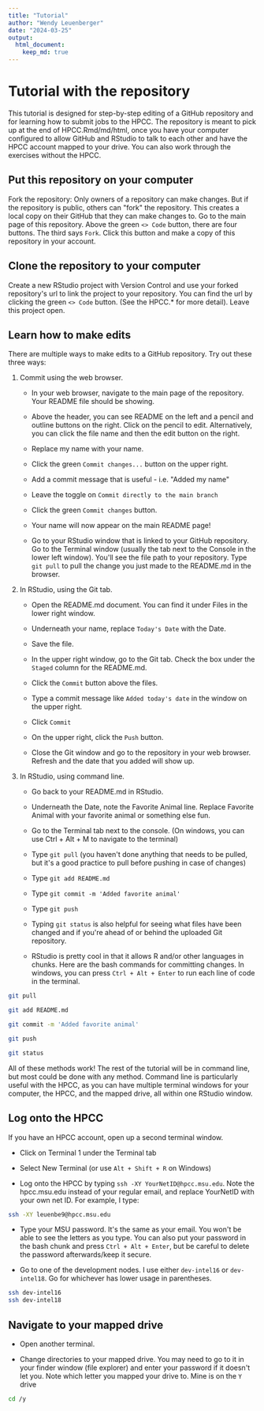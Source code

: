 ```yaml
---
title: "Tutorial"
author: "Wendy Leuenberger"
date: "2024-03-25"
output: 
  html_document:
    keep_md: true
---
```





# Tutorial with the repository

This tutorial is designed for step-by-step editing of a GitHub repository and for learning how to submit jobs to the HPCC. The repository is meant to pick up at the end of HPCC.Rmd/md/html, once you have your computer configured to allow GitHub and RStudio to talk to each other and have the HPCC account mapped to your drive. You can also work through the exercises without the HPCC. 

## Put this repository on your computer

Fork the repository: Only owners of a repository can make changes. But if the repository is public, others can "fork" the repository. This creates a local copy on their GitHub that they can make changes to. Go to the main page of this repository. Above the green `<> Code` button, there are four buttons. The third says `Fork`. Click this button and make a copy of this repository in your account. 

## Clone the repository to your computer

Create a new RStudio project with Version Control and use your forked repository's url to link the project to your repository. You can find the url by clicking the green  `<> Code` button. (See the HPCC.* for more detail). Leave this project open. 

## Learn how to make edits

There are multiple ways to make edits to a GitHub repository. Try out these three ways:

1. Commit using the web browser. 

    - In your web browser, navigate to the main page of the repository. Your README file should be showing.
    
    - Above the header, you can see README on the left and a pencil and outline buttons on the right. Click on the pencil to edit. Alternatively, you can click the file name and then the edit button on the right. 

    - Replace my name with your name.

    - Click the green `Commit changes...` button on the upper right.
  
    - Add a commit message that is useful - i.e. "Added my name"

    - Leave the toggle on `Commit directly to the main branch`

    - Click the green `Commit changes` button. 

    - Your name will now appear on the main README page!
    
    - Go to your RStudio window that is linked to your GitHub repository. Go to the Terminal window (usually the tab next to the Console in the lower left window). You'll see the file path to your repository. Type `git pull` to pull the change you just made to the README.md in the browser. 

2. In RStudio, using the Git tab. 

    - Open the README.md document. You can find it under Files in the lower right window. 

    - Underneath your name, replace `Today's Date` with the Date. 
    
    - Save the file. 
    
    - In the upper right window, go to the Git tab. Check the box under the `Staged` column for the README.md. 
    
    - Click the `Commit` button above the files.
    
    - Type a commit message like `Added today's date` in the window on the upper right. 
    
    - Click `Commit`
    
    - On the upper right, click the `Push` button.
    
    - Close the Git window and go to the repository in your web browser. Refresh and the date that you added will show up. 
    
3. In RStudio, using command line. 

    - Go back to your README.md in RStudio. 
    
    - Underneath the Date, note the Favorite Animal line. Replace Favorite Animal with your favorite animal or something else fun. 
    
    - Go to the Terminal tab next to the console. (On windows, you can use Ctrl + Alt + M to navigate to the terminal)
    
    - Type `git pull` (you haven't done anything that needs to be pulled, but it's a good practice to pull before pushing in case of changes)
    
    - Type `git add README.md`
    
    - Type `git commit -m 'Added favorite animal'`
    
    - Type `git push`
    
    - Typing `git status` is also helpful for seeing what files have been changed and if you're ahead of or behind the uploaded Git repository. 

    - RStudio is pretty cool in that it allows R and/or other languages in chunks. Here are the bash commands for committing changes. In windows, you can press `Ctrl + Alt + Enter` to run each line of code in the terminal. 
    

```bash
git pull

git add README.md

git commit -m 'Added favorite animal'

git push

git status
```

    
All of these methods work! The rest of the tutorial will be in command line, but most could be done with any method. Command line is particularly useful with the HPCC, as you can have multiple terminal windows for your computer, the HPCC, and the mapped drive, all within one RStudio window.

## Log onto the HPCC

If you have an HPCC account, open up a second terminal window. 

- Click on Terminal 1 under the Terminal tab

- Select New Terminal (or use `Alt + Shift + R` on Windows)

- Log onto the HPCC by typing `ssh -XY YourNetID@hpcc.msu.edu`. Note the hpcc.msu.edu instead of your regular email, and replace YourNetID with your own net ID. For example, I type: 
    

```bash
ssh -XY leuenbe9@hpcc.msu.edu
```
 
- Type your MSU password. It's the same as your email. You won't be able to see the letters as you type. You can also put your password in the bash chunk and press `Ctrl + Alt + Enter`, but be careful to delete the password afterwards/keep it secure. 

- Go to one of the development nodes. I use either `dev-intel16` or `dev-intel18`. Go for whichever has lower usage in parentheses. 


```bash
ssh dev-intel16
ssh dev-intel18
```

## Navigate to your mapped drive

- Open another terminal. 

- Change directories to your mapped drive. You may need to go to it in your finder window (file explorer) and enter your password if it doesn't let you. Note which letter you mapped your drive to. Mine is on the `Y` drive


```bash
cd /y
```

